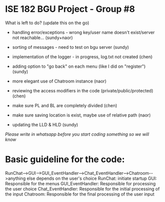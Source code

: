 # ISE 182 BGU Project - Group #8


What is left to do? (update this on the go)

- handling error/exceptions - wrong key/user name doesn't exist/server not reachable... (sundy+naor)

- sorting of messages - need to test on bgu server (sundy)

- implementation of the logger - in progress, log.txt not created (chen)

- adding option to "go back" on each menu (like I did on "register") (sundy)

- more elegant use of Chatroom instance (naor)

- reviewing the access modifiers in the code (private/public/protected) (chen)

- make sure PL and BL are completely divided (chen)

- make sure saving location is exist, maybe use of relative path (naor)

- updating the LLD & HLD (sundy)

*Please write in whatsapp before you start coding something so we will know*

# Basic guideline for the code:
RunChat-->GUI-->GUI_EventHandler-->Chat_EventHandler-->Chatroom-->anything else depends on the user's choice
RunChat: initiate startup
GUI: Responsible for the menus
GUI_EventHandler: Responsible for processing the user choice
Chat_EventHandler: Responsible for the initial processing of the input
Chatroom: Responsible for the final processing of the user input


